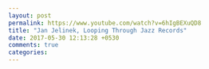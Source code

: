 ```yaml
---
layout: post
permalink: https://www.youtube.com/watch?v=6hIgBEXuQD8
title: "Jan Jelinek, Looping Through Jazz Records"
date: 2017-05-30 12:13:28 +0530
comments: true
categories: 
---
```

